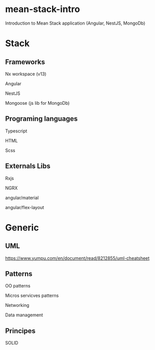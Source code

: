 # mean-stack-intro
Introduction to Mean Stack application (Angular, NestJS, MongoDb)
# Stack

## Frameworks
Nx workspace (v13)

Angular

NestJS

Mongoose (js lib for MongoDb)

## Programing languages
Typescript

HTML

Scss

## Externals Libs
Rxjs

NGRX

angular/material

angular/flex-layout


# Generic 

## UML
https://www.yumpu.com/en/document/read/8212855/uml-cheatsheet

## Patterns
 OO patterns 

 Micros servicves patterns

 Networking

 Data management


## Principes 
SOLID